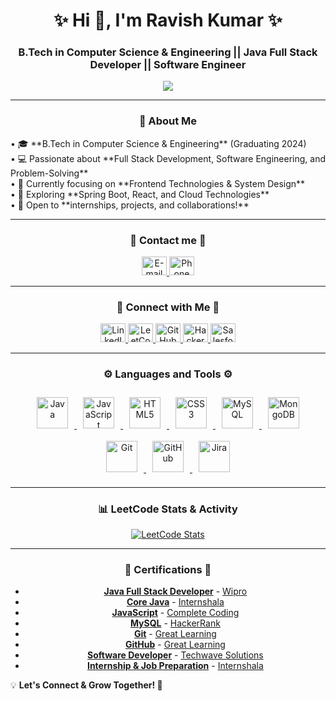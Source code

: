 <h1 align="center">✨ Hi 👋, I'm  Ravish Kumar ✨</h1>
<h3 align="center">B.Tech in Computer Science & Engineering || Java Full Stack Developer || Software Engineer </h3>

<!-- Typing animation -->
<p align="center">
  <img src="https://readme-typing-svg.herokuapp.com?font=Roboto+Mono&color=0078FF&size=25&center=true&vCenter=true&lines=Hey,+I'm+Ravish+Kumar;Java+Full+Stack+Developer;Passionate+about;contributing+to+innovative;projects+through+coding,;debugging,+and+optimization;of+software+applications+%F0%9F%93%9A" />
</p>

---

<h3 align="center">🚀 About Me</h3>
<p>
• 🎓 **B.Tech in Computer Science & Engineering** (Graduating 2024)  <br>
• 💻 Passionate about **Full Stack Development, Software Engineering, and Problem-Solving**  <br>
• 🎯 Currently focusing on **Frontend Technologies & System Design**  <br>
• 📌 Exploring **Spring Boot, React, and Cloud Technologies**  <br>
• 🤝 Open to **internships, projects, and collaborations!**  
</p>

---
<h3 align="center">💬 Contact me 💬</h3>
<div align="center">

  <a href="mailto:kumarravish02062003@gmail.com" target="_blank">
    <img src="https://upload.wikimedia.org/wikipedia/commons/4/4e/Mail_%28iOS%29.svg" alt="E-mail" height="30" width="40" />
  </a>
  
<a href="tel:+919135560773" target="_blank">
    <img src="https://upload.wikimedia.org/wikipedia/commons/b/b8/Telephone_icon_blue_gradient.svg" alt="Phone Number" height="30" width="40" />
  </a>
  
</div>

---

<h3 align="center">💬 Connect with Me 💬</h3>
<div align="center">
  <a href="https://www.linkedin.com/in/ravish-kumar-baa0b8204/" target="_blank">
    <img src="https://upload.wikimedia.org/wikipedia/commons/8/81/LinkedIn_icon.svg" alt="LinkedIn" height="30" width="40" />
  </a>

  <a href="https://leetcode.com/u/ravish026/" target="_blank">
    <img src="https://upload.wikimedia.org/wikipedia/commons/8/8e/LeetCode_Logo_1.png" alt="LeetCode" height="30" width="40" />
  </a>

  <a href="https://github.com/ravish0206" target="_blank">
    <img src="https://upload.wikimedia.org/wikipedia/commons/9/91/Octicons-mark-github.svg" alt="GitHub" height="30" width="40" />
  </a>

  <a href="https://www.hackerrank.com/profile/kumarravish02061" target="_blank">
    <img src="https://upload.wikimedia.org/wikipedia/commons/4/40/HackerRank_Icon-1000px.png" alt="HackerRank" height="30" width="40" />
  </a>

  <a href="https://www.salesforce.com/trailblazer/rkumar3827" target="_blank">
    <img src="https://upload.wikimedia.org/wikipedia/commons/f/f9/Salesforce.com_logo.svg" alt="Salesforce" height="30" width="40" />
  </a>

</div>

---

<h3 align="center">⚙️ Languages and Tools ⚙️</h3>
<p align="center">

  <a href="https://www.java.com/en/download/help/whatis_java.html" target="_blank" rel="noreferrer">
    <img src="https://upload.wikimedia.org/wikipedia/fr/2/2e/Java_Logo.svg" alt="Java" width="50" height="50" style="margin: 10px;" />
  </a>


  <a href="https://developer.mozilla.org/en-US/docs/Web/JavaScript" target="_blank" rel="noreferrer">
    <img src="https://upload.wikimedia.org/wikipedia/commons/b/ba/Javascript_badge.svg" alt="JavaScript" width="50" height="50" style="margin: 10px;" />
  </a>

<a href="https://www.w3.org/html/" target="_blank" rel="noreferrer">
    <img src="https://upload.wikimedia.org/wikipedia/commons/6/61/HTML5_logo_and_wordmark.svg" alt="HTML5" width="50" height="50" style="margin: 10px;" />
  </a>

  <a href="https://www.w3schools.com/css/" target="_blank" rel="noreferrer">
    <img src="https://upload.wikimedia.org/wikipedia/commons/d/d5/CSS3_logo_and_wordmark.svg" alt="CSS3" width="50" height="50" style="margin: 10px;" />
  </a>

  <a href="https://www.mysql.com/" target="_blank" rel="noreferrer">
    <img src="https://upload.wikimedia.org/wikipedia/commons/b/b2/Database-mysql.svg" alt="MySQL" width="50" height="50" style="margin: 10px;" />
  </a>

  <a href="https://www.mongodb.com/" target="_blank" rel="noreferrer">
    <img src="https://upload.wikimedia.org/wikipedia/commons/9/93/MongoDB_Logo.svg" alt="MongoDB" width="50" height="50" style="margin: 10px;" />
  </a>

  <a href="https://git-scm.com/doc" target="_blank" rel="noreferrer">
    <img src="https://upload.wikimedia.org/wikipedia/commons/3/3f/Git_icon.svg" alt="Git" width="50" height="50" style="margin: 10px;" />
  </a>

<a href="https://resources.github.com/learn/pathways/" target="_blank" rel="noreferrer">
    <img src="https://upload.wikimedia.org/wikipedia/commons/9/91/Octicons-mark-github.svg" alt="GitHub" width="50" height="50" style="margin: 10px;" />
  </a>

<a href="https://www.atlassian.com/software/jira" target="_blank" rel="noreferrer">
    <img src="https://upload.wikimedia.org/wikipedia/commons/8/8a/Jira_Logo.svg" alt="Jira" width="50" height="50" style="margin: 10px;" />
  </a>

</p>

---

<h3 align="center">📊 LeetCode Stats & Activity</h3>
<p align="center">
  <a href="https://leetcode.com/u/ravish026/">
    <img src="https://leetcode-stats.vercel.app/api?username=ravish026&theme=dark" alt="LeetCode Stats" />
  </a>
</p>

---

<h3 align="center">📜 Certifications 📜</h3>

<div align="center">

- **[Java Full Stack Developer](https://cert.diceid.com/csr/cid/7ua4Ya?verify=true)** - [Wipro]()
- **[Core Java](https://trainings.internshala.com/verify_certificate?certificate_number=e1bre5opg5t)** - [Internshala]()
- **[JavaScript](https://completecoding.graphy.com/share-certificate?serialno=3DVVPQTI)** - [Complete Coding]()
- **[MySQL](https://www.hackerrank.com/certificates/iframe/61b9e80a34bc)** - [HackerRank]()
- **[Git](https://www.mygreatlearning.com/certificate/BWHXZDTE)** - [Great Learning]()
- **[GitHub](https://www.mygreatlearning.com/certificate/CIVUNJDK)** - [Great Learning]()
- **[Software Developer](https://techwave-solutions.trainercentralsite.in/certificate-validation?credentialId=435HM4TGLWQZE)** - [Techwave Solutions]()
- **[Internship & Job Preparation](https://trainings.internshala.com/verify-certificate/?certificate_number=eorsrxgf7au)** - [Internshala]()



</div>

💡 **Let's Connect & Grow Together! 🚀**
